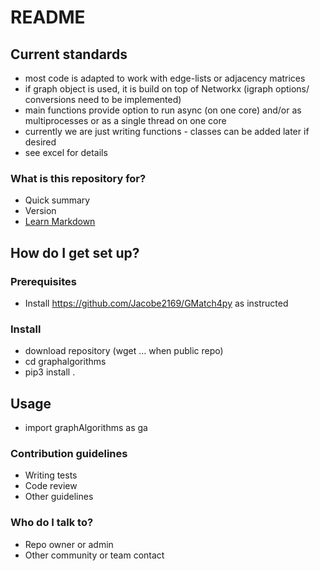 # README

## Current standards

- most code is adapted to work with edge-lists or adjacency matrices
- if graph object is used, it is build on top of Networkx (igraph options/ conversions need to be implemented)
- main functions provide option to run async (on one core) and/or as multiprocesses or as a single thread on one core
- currently we are just writing functions - classes can be added later if desired
- see excel for details

### What is this repository for?

- Quick summary
- Version
- [Learn Markdown](https://bitbucket.org/tutorials/markdowndemo)

## How do I get set up?

### Prerequisites

- Install https://github.com/Jacobe2169/GMatch4py as instructed

### Install

- download repository (wget ... when public repo)
- cd graphalgorithms
- pip3 install .

## Usage

- import graphAlgorithms as ga 

### Contribution guidelines

- Writing tests
- Code review
- Other guidelines

### Who do I talk to?

- Repo owner or admin
- Other community or team contact
